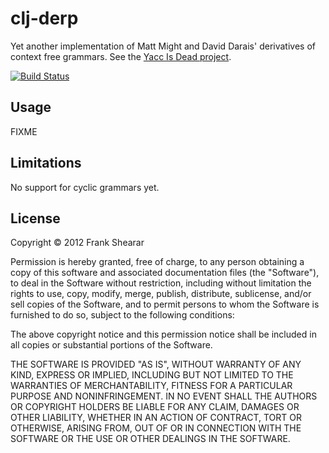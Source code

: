 # clj-derp

Yet another implementation of Matt Might and David Darais' derivatives of context free grammars. See the [Yacc Is Dead project](http://matt.might.net/articles/parsing-with-derivatives/).

[![Build Status](https://secure.travis-ci.org/frankshearar/clj-derp.png?branch=master)](https://travis-ci.org/frankshearar/clj-derp)

## Usage

FIXME

## Limitations

No support for cyclic grammars yet.

## License

Copyright © 2012 Frank Shearar

Permission is hereby granted, free of charge, to any person obtaining a copy of this software and associated documentation files (the "Software"), to deal in the Software without restriction, including without limitation the rights to use, copy, modify, merge, publish, distribute, sublicense, and/or sell copies of the Software, and to permit persons to whom the Software is furnished to do so, subject to the following conditions:

The above copyright notice and this permission notice shall be included in all copies or substantial portions of the Software.

THE SOFTWARE IS PROVIDED "AS IS", WITHOUT WARRANTY OF ANY KIND, EXPRESS OR IMPLIED, INCLUDING BUT NOT LIMITED TO THE WARRANTIES OF MERCHANTABILITY, FITNESS FOR A PARTICULAR PURPOSE AND NONINFRINGEMENT. IN NO EVENT SHALL THE AUTHORS OR COPYRIGHT HOLDERS BE LIABLE FOR ANY CLAIM, DAMAGES OR OTHER LIABILITY, WHETHER IN AN ACTION OF CONTRACT, TORT OR OTHERWISE, ARISING FROM, OUT OF OR IN CONNECTION WITH THE SOFTWARE OR THE USE OR OTHER DEALINGS IN THE SOFTWARE.